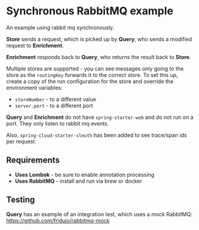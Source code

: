 # Synchronous RabbitMQ example

An example using rabbit mq synchronously.

**Store** sends a request, which is picked up by **Query**, who sends a modified request to **Enrichment**.

**Enrichment** responds back to **Query**, who returns the result back to **Store**.


Multiple stores are supported - you can see messages only going to the store as the `routingKey` forwards it to the correct store. To set this up, create a copy of the run configuration for the store and override the environment variables:
- `storeNumber` - to a different value
- `server.port` - to a different port


**Query** and **Enrichment** do not have `spring-starter-web` and do not run on a port. They only listen to rabbit mq events.

Also, `spring-cloud-starter-sleuth` has been added to see trace/span ids per request.

## Requirements
- **Uses Lombok** - be sure to enable annotation processing
- **Uses RabbitMQ** - install and run via brew or docker

## Testing
**Query** has an example of an integration test, which uses a mock RabbitMQ: https://github.com/fridujo/rabbitmq-mock
